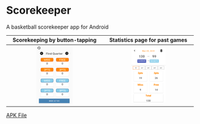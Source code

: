 # Scorekeeper
A basketball scorekeeper app for Android

| Scorekeeping by button-tapping    | Statistics page for past games |
| :------------: | :-------------: |
| <img src="resources/ui2.png" width="40%">  |   <img src="resources/img1.png" width="40%">  |

[APK File](resources/scoreKeeper.apk)
